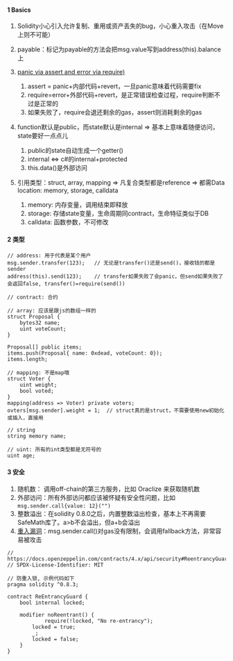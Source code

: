 

#### 1 Basics

1. Solidity小心引入允许复制、重用或资产丢失的bug，小心重入攻击（在Move上则不可能）
2. payable：标记为payable的方法会把msg.value写到address(this).balance上
3. [panic via assert and error via require)](https://docs.soliditylang.org/en/develop/control-structures.html#panic-via-assert-and-error-via-require)
   1. assert = panic+内部代码+revert，一旦panic意味着代码需要fix
   2. require=error+外部代码+revert，是正常错误检查过程，require判断不过是正常的
   3. 如果失败了，require会退还剩余的gas，assert则消耗剩余的gas

4. function默认是public，而state默认是internal ⇒ 基本上意味着随便访问，state要好一点点儿
   1. public的state自动生成一个getter()
   2. internal ⇔ c#的internal+protected
   3. this.data()是外部访问

5. 引用类型：struct, array, mapping ⇒ 凡复合类型都是reference ⇒ 都需Data location: memory, storage, calldata
   1. memory: 内存变量，调用结束即释放
   2. storage: 存储state变量，生命周期同contract，生命特征类似于DB
   3. calldata: 函数参数，不可修改




#### 2 类型

```solidity
// address: 用于代表是某个用户
msg.sender.transfer(123);	// 无论是transfer()还是send()，接收钱的都是sender
address(this).send(123);	// transfer如果失败了会panic，但send如果失败了会返回false, transfer()=require(send())

// contract: 合约

// array: 应该是跟js的数组一样的
struct Proposal {
	bytes32 name;
	uint voteCount;
}

Proposal[] public items;
items.push(Proposal{ name: 0xdead, voteCount: 0});
items.length;

// mapping: 不是map哦
struct Voter {
	uint weight;
	bool voted;
}
mapping(address => Voter) private voters;
ovters[msg.sender].weight = 1;	// struct真的是struct，不需要使用new初始化或插入，直接用

// string
string memory name;

// uint: 所有的int类型都是无符号的
uint age;

```



#### 3 安全

1. 随机数： 调用off-chain的第三方服务，比如 Oraclize 来获取随机数
2. 外部访问：所有外部访问都应该被怀疑有安全性问题，比如`msg.sender.call{value: 12}("")`
3. 整数溢出：在solidity 0.8.0之后，内置整数溢出检查，基本上不再需要SafeMath库了。a>b不会溢出，但a+b会溢出
4. [重入漏洞](https://learnblockchain.cn/article/3278)：msg.sender.call()对gas没有限制，会调用fallback方法，非常容易被攻击

```solidity
// https://docs.openzeppelin.com/contracts/4.x/api/security#ReentrancyGuard
// SPDX-License-Identifier: MIT

// 防重入锁, 示例代码如下
pragma solidity ^0.8.3;

contract ReEntrancyGuard {
    bool internal locked;

    modifier noReentrant() {
    		require(!locked, "No re-entrancy");
        locked = true;
        _; 
        locked = false;
    }
}
```




